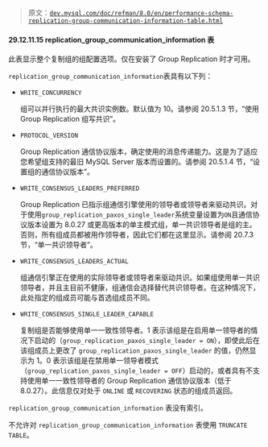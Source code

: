 > 原文：[`dev.mysql.com/doc/refman/8.0/en/performance-schema-replication-group-communication-information-table.html`](https://dev.mysql.com/doc/refman/8.0/en/performance-schema-replication-group-communication-information-table.html)

#### 29.12.11.15 replication_group_communication_information 表

此表显示整个复制组的组配置选项。仅在安装了 Group Replication 时才可用。

`replication_group_communication_information`表具有以下列：

+   `WRITE_CONCURRENCY`

    组可以并行执行的最大共识实例数。默认值为 10。请参阅 20.5.1.3 节，“使用 Group Replication 组写共识”。

+   `PROTOCOL_VERSION`

    Group Replication 通信协议版本，确定使用的消息传递能力。这是为了适应您希望组支持的最旧 MySQL Server 版本而设置的。请参阅 20.5.1.4 节，“设置组的通信协议版本”。

+   `WRITE_CONSENSUS_LEADERS_PREFERRED`

    Group Replication 已指示组通信引擎使用的领导者或领导者来驱动共识。对于使用`group_replication_paxos_single_leader`系统变量设置为`ON`且通信协议版本设置为 8.0.27 或更高版本的单主模式组，单一共识领导者是组的主。否则，所有组成员都被用作领导者，因此它们都在这里显示。请参阅 20.7.3 节，“单一共识领导者”。

+   `WRITE_CONSENSUS_LEADERS_ACTUAL`

    组通信引擎正在使用的实际领导者或领导者来驱动共识。如果组使用单一共识领导者，并且主目前不健康，组通信会选择替代共识领导者。在这种情况下，此处指定的组成员可能与首选组成员不同。

+   `WRITE_CONSENSUS_SINGLE_LEADER_CAPABLE`

    复制组是否能够使用单一一致性领导者。1 表示该组是在启用单一领导者的情况下启动的（`group_replication_paxos_single_leader = ON`），即使此后在该组成员上更改了 `group_replication_paxos_single_leader` 的值，仍然显示为 1。0 表示该组是在禁用单一领导者模式（`group_replication_paxos_single_leader = OFF`）启动的，或者具有不支持使用单一一致性领导者的 Group Replication 通信协议版本（低于 8.0.27）。此信息仅对处于 `ONLINE` 或 `RECOVERING` 状态的组成员返回。

`replication_group_communication_information` 表没有索引。

不允许对 `replication_group_communication_information` 表使用 `TRUNCATE TABLE`。

